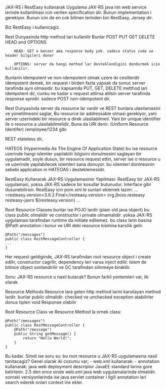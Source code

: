 JAX-RS i RestEasy kullanarak Uygulama
	JAX-RS java nin web service lerinde kullanilmasi icin verilen specification dir.
	Bunun implementation i gerekiyor.
	Bunun icin de en cok bilinen lerinden biri RestEasy, Jersey dir.

Biz RestEasy i kullanicagiz.

Rest Dunyasinda http method lari kullanilir
Bunlar 
	POST PUT GET DELETE HEAD and OPTIONS

		HEAD: GET e benzer ama response body yok. sadece status code ve header bilgileri doner

		OPTIONS: server da hangi method lar desteklendigini dondurmek icin kullanilir.
		
   Bunlarin idempotent ve non-idempotent olmak uzere iki cesitlerdir
	idempotent demek, bir request i birden fazla yapsak da sonuc server tarafinda ayni olmasidir.
	bu kapsamda PUT, GET, DELETE metthod lari idempotent dir, cunku ne kadar o request atilirsa atilsin server tarafinda response aynidir.
	sadece POST non-idempotent dir.

Rest Dunyasinda server da resource lar vardir ve REST bunlara ulasilamasini ve yonetilmesini saglar,
Bu resource lar addressable olmasi gerekiyor, yani server uzerindeki bir resource a direk ulasilabilmeli. Yani bir unique identifier ile o resource a ulasilabilmelidir. Buna da URI denir. (Uniform Resource Identifer)
	/employee/1234 gibi

REST stateless dir, 

HATEOS (Hypermedia As The Engine Of Application State)
    bu ise resource uzerinde hangi islemler yapilabilir bilgisini donulmesini saglayan bir uygulamadir,
    soyle dusun, bir resource request ettin, server ise o resource u ve uzerinde yapilabilecek islemleri sana donuyor. 
    bu islemleri donmesinin sebebi application in HATEOAS i desteklemesidir.
    
RestEasy Kullanarak JAX-RS Uygulamasinin Yapilmasi:
    RestEasy bir JAX-RS uygulamasi, yoksa JAX-RS sadece bir kosullar butunudur. Interface gibi dusunebilirsin.
    RestEasy icin pom.xml le sunlari eklemek lazim:
    ...
      <properties>
      	<resteasy.version>3.6.2.Final</resteasy.version>
      </properties>
      <dependencies>
      	<dependency>
    		<groupId>org.jboss.resteasy</groupId>
    		<artifactId>resteasy-jaxrs</artifactId>
    		<version>${resteasy.version}</version>
    	</dependency>
      </dependencies>
    ...
    
Root Resource Classes
    bunlar ise POJO lardir (plain old java object)
    bu class public olmalidir ve constructor i private olmamalidir. yoksa JAX-RS uygulamasi tarafindan runtime da initiate edilemez.
    bu class larin basina @Path annotation i konur ve URI deki resource kismina karsilik gelir.
    
    @Path("/messages")
    public class RestMessageController {
    ...
    }
   
   Her request geldiginde, JAX-RS tarafindan root resource object i create edilir, constructor cagrilir, dependency leri varsa inject edilir. 
   Islem de bitince object sonlandirilir ve GC tarafindan silinmeye birakilir.
   
   Soru: JAX-RS resource u nasil bulacak? Bunun farkli yontemleri var, ilk olarak 
   
Resource Methods
    Resource lara gelen http method larini karsilayan method lardir. 
    bunlar public olmalidir.
    checked ve unchecked exception atabilirler
    donus tipleri void Response olabilir
    
Root Resource Class ve Resource Method la ornek class:

    @Path("/messages")
    public class RestMessageController {
        @Path("/message")
        public String getMessage() {
            return "Hello World!";
        }
    }
Bu kadar. Simdi ise soru su: bu root resource u JAX-RS uygulamasina nasil tanitacagiz?
Genel olarak iki cozumu var; 
    - web.xml kullanarak:
    - annotation kullanarak:
    java web deployment descriptor JavaEE standard larina gore belirlenir. 2.5 den once sinde web.xml java web uygulamalarinda olmalidir.
    sonraki versiyonlarinda ise java servlet container i ilgili annotation lari search ederek onlari context ine ekler.
    

